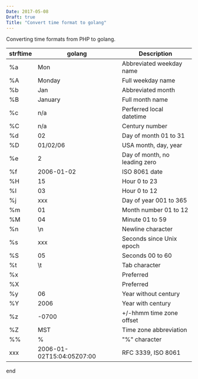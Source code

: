 ```yaml
---
Date: 2017-05-08
Draft: true
Title: "Convert time format to golang"
---
```


Converting time formats from PHP to golang.

| strftime   | golang   | Description |
|------------|----------|-------------|
| %a         | Mon      | Abbreviated weekday name|
| %A         | Monday   | Full weekday name  |
| %b         | Jan      | Abbreviated month |
| %B         | January  | Full month name |
| %c         | n/a      | Perferred local datetime |
| %C         | n/a      | Century number |
| %d         | 02       | Day of month 01 to 31 |
| %D         | 01/02/06 | USA month, day, year  |
| %e         | 2        | Day of month, no leading zero |
| %f         | 2006-01-02 | ISO 8061 date|
| %H         | 15       | Hour 0 to 23 |
| %I         | 03       | Hour 0 to 12 |
| %j         | xxx      | Day of year 001 to 365 |
| %m         | 01       | Month number 01 to 12 |
| %M         | 04       | Minute 01 to 59 |
| %n         | \n       | Newline character |
| %s         | xxx      | Seconds since Unix epoch |
| %S         | 05       | Seconds 00 to 60 |
| %t         | \t       | Tab character |
| %x         |          | Preferred |
| %X         |          | Preferred |
| %y         | 06       | Year without century |
| %Y         | 2006     | Year with century |
| %z         | -0700    | +/-hhmm time zone offset |
| %Z         | MST      | Time zone abbreviation |
| %%         | %        | "%" character |
| xxx | 2006-01-02T15:04:05Z07:00 | RFC 3339, ISO 8061 |

end



